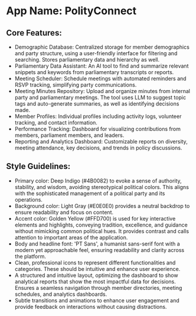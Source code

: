 # **App Name**: PolityConnect

## Core Features:

- Demographic Database: Centralized storage for member demographics and party structure, using a user-friendly interface for filtering and searching. Stores parliamentary data and hierarchy as well.
- Parliamentary Data Assistant: An AI tool to find and summarize relevant snippets and keywords from parliamentary transcripts or reports.
- Meeting Scheduler: Schedule meetings with automated reminders and RSVP tracking, simplifying party communications.
- Meeting Minutes Repository: Upload and organize minutes from internal party and parliamentary meetings. The tool uses LLM to suggest topic tags and auto-generate summaries, as well as identifying decisions made.
- Member Profiles: Individual profiles including activity logs, volunteer tracking, and contact information.
- Performance Tracking: Dashboard for visualizing contributions from members, parliament members, and leaders.
- Reporting and Analytics Dashboard: Customizable reports on diversity, meeting attendance, key decisions, and trends in policy discussions.

## Style Guidelines:

- Primary color: Deep Indigo (#4B0082) to evoke a sense of authority, stability, and wisdom, avoiding stereotypical political colors. This aligns with the sophisticated management of a political party and its operations.
- Background color: Light Gray (#E0E0E0) provides a neutral backdrop to ensure readability and focus on content.
- Accent color: Golden Yellow (#FFD700) is used for key interactive elements and highlights, conveying tradition, excellence, and guidance without mimicking common political hues. It provides contrast and calls attention to important areas of the application.
- Body and headline font: 'PT Sans', a humanist sans-serif font with a modern yet approachable feel, ensuring readability and clarity across the platform.
- Clean, professional icons to represent different functionalities and categories. These should be intuitive and enhance user experience.
- A structured and intuitive layout, optimizing the dashboard to show analytical reports that show the most impactful data for decisions. Ensures a seamless navigation through member directories, meeting schedules, and analytics dashboards.
- Subtle transitions and animations to enhance user engagement and provide feedback on interactions without causing distractions.